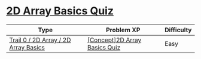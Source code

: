 # [2D Array Basics Quiz](https://www.codetree.ai/trails/complete/curated-cards/nl-pre-2d-array-basics)

|Type|Problem XP|Difficulty|
|---|---|---|
|[Trail 0 / 2D Array / 2D Array Basics](https://www.codetree.ai/trail-info/codetree-101/)|[[Concept]2D Array Basics Quiz](https://www.codetree.ai/trails/complete/curated-cards/nl-pre-2d-array-basics/)|Easy|


